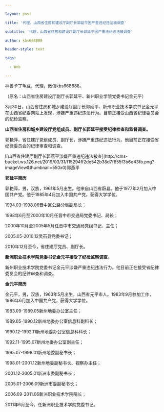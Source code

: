 ---
layout: post
title: '代理，山西省住房和建设厅副厅长郭延平因严重违纪违法被调查'
subtitle: '代理，山西省住房和建设厅副厅长郭延平因严重违纪违法被调查'
author: kbs668888
header-style: text
tags:
  - Web
---
神兽卡丁毛豆，代理，微信kbs668888。

（原名：山西省住房建设厅副厅长郭延平、新州职业学院党委书记金元平）

3月30日，山西省住房和城乡建设厅副厅长郭延平、新州职业技术学院书记金元平在山西省纪委网站上发现，涉嫌严重违纪违法行为。目前正接受山西省纪律委员会的纪检监察。

 **山西省住房和城乡建设厅党组成员、副厅长郭延平接受纪律检查和监督调查。**

郭艳萍，省住建厅党组成员、副厅长，涉嫌严重违纪违法行为。他目前正在接受省纪律委员会的纪律审查和调查。

![山西省住建厅副厅长郭燕平涉嫌严重违纪违法被查](http://cms-
bucket.ws.126.net/2019/03/31/f15294ff2de542b38d7f855f3b6e43fb.png?imageView&thumbnail=550x0)郭燕平

 **郭延平简历**

郭艳萍，男，汉族，1961年5月出生。他来自山西省蔚县。他于1977年2月加入中国共产党。他于1985年4月加入中国共产党，获得大学学位。

1994.03-1998.06晋中区公路分局副局长；

1998年6月至2000年10月任晋中市交通局党委书记、局长；

2000年10月至2005年5月任晋中市交通局党组书记、主任；

2005.05-2010.12灵石县党委书记；

2010年12月至今，省住建厅党员、副厅长。

 **新洲职业技术学院党委书记金元平接受了纪检监察调查。**

新州职业技术学院党委书记金元平涉嫌严重违纪违法行为。他目前正在接受省纪律委员会的纪律审查和调查。

 **金元平简历**

金元平，男，汉族，1963年5月出生，山西省元平市人。1983年9月参加工作，1986年6月加入中国共产党，获得大学学位。

1983.09-1989.05新州地委办公室主任；

1989.05-1990.12新州地委办公室信息科副科长；

1990.12-1992.11新州地委办公室信息科科长；

1992.11-1995.07新州地委办公室副主任；

1995.07-1998.01新州地委副秘书长；

1998.01-2001.12新州地委副秘书长、视察办主任；

2001.12-2005.01新洲市委副秘书长；

2005.01-2006.09新洲市委副秘书长；

2006.09-2011.06新洲职业技术学院院长；

2011年6月至今，任新洲职业技术学院党委书记。

